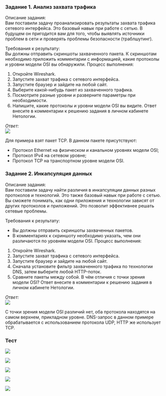 ### Задание 1. Анализ захвата трафика
Описание задания:  
Вам поставили задачу проанализировать результаты захвата трафика сетевого интерфейса. Это базовый навык при работе с сетью. В будущем он пригодится вам для того, чтобы выявлять источники проблем в сети и проверять проблемы безопасности (траблшутинг).

Требования к результату:  
Вы должны отправить скриншоты захваченного пакета.
К скриншотам необходимо приложить комментарии с информацией, какие протоколы и уровни модели OSI вы обнаружили.
Процесс выполнения:
1. Откройте Wireshark.
2. Запустите захват трафика с сетевого интерфейса.
3. Запустите браузер и зайдите на любой сайт.
4. Выберите какой-нибудь пакет из захваченного трафика.
5. Посмотрите разные уровни и разверните параметры при необходимости.
6. Напишите, какие протоколы и уровни модели OSI вы видите. Ответ внесите в комментарии к решению задания в личном кабинете Нетологии.

*Ответ:*  
![](_attachments/04.01-1-1.png)

Для примера взят пакет TCP.
В данном пакете присутствуют:
- Протокол Ethernet на физическом и канальном уровнях модели OSI;
- Протокол IPv4 на сетевом уровне;
- Протокол TCP на транспортном уровне модели OSI.

### Задание 2. Инкапсуляция данных
Описание задания:  
Вам поставили задачу найти различия в инкапсуляции данных разных протоколов и технологий. Это также базовый навык при работе с сетью. Вы сможете понимать, как одни приложения и технологии зависят от других протоколов и приложений. Это позволит эффективнее решать сетевые проблемы.

Требования к результату:  
- Вы должны отправить скриншоты захваченных пакетов.
- В комментариях к скриншоту необходимо указать, чем они различаются по уровням модели OSI.
Процесс выполнения:  
1. Откройте Wireshark.
2. Запустите захват трафика с сетевого интерфейса.
3. Запустите браузер и зайдите на любой сайт.
4. Сначала установите фильтр захваченного трафика по технологии DNS, затем выберите любой HTTP-поток.
5. Сравните пакеты между собой. В чём отличия с точки зрения модели OSI? Ответ внесите в комментарии к решению задания в личном кабинете Нетологии.

*Ответ:*  
![](_attachments/04.01-2-1.png)

С точки зрения модели OSI различий нет, оба протокола находятся на самом верхнем, прикладном уровне. DNS-запрос в данном примере обрабатывается с использованием протокола UDP, HTTP же использует TCP.

### Тест
![](_attachments/04.01.test1.png)

![](_attachments/04.01.test2.png)

![](_attachments/04.01.test3.png)

![](_attachments/04.01.test4.png)

![](_attachments/04.01.test5.png)